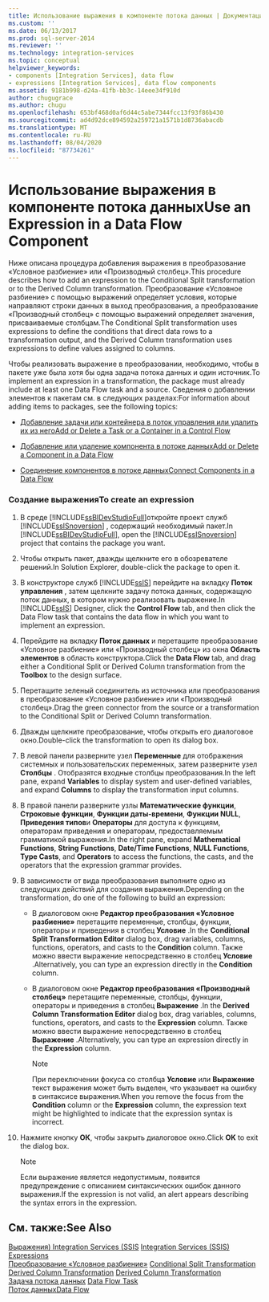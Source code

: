 ```yaml
---
title: Использование выражения в компоненте потока данных | Документация Майкрософт
ms.custom: ''
ms.date: 06/13/2017
ms.prod: sql-server-2014
ms.reviewer: ''
ms.technology: integration-services
ms.topic: conceptual
helpviewer_keywords:
- components [Integration Services], data flow
- expressions [Integration Services], data flow components
ms.assetid: 9181b998-d24a-41fb-bb3c-14eee34f910d
author: chugugrace
ms.author: chugu
ms.openlocfilehash: 653bf468d0af6d44c5abe7344fcc13f93f86b430
ms.sourcegitcommit: ad4d92dce894592a259721a1571b1d8736abacdb
ms.translationtype: MT
ms.contentlocale: ru-RU
ms.lasthandoff: 08/04/2020
ms.locfileid: "87734261"
---
```

# <a name="use-an-expression-in-a-data-flow-component"></a><span data-ttu-id="f492f-102">Использование выражения в компоненте потока данных</span><span class="sxs-lookup"><span data-stu-id="f492f-102">Use an Expression in a Data Flow Component</span></span>
  <span data-ttu-id="f492f-103">Ниже описана процедура добавления выражения в преобразование «Условное разбиение» или «Производный столбец».</span><span class="sxs-lookup"><span data-stu-id="f492f-103">This procedure describes how to add an expression to the Conditional Split transformation or to the Derived Column transformation.</span></span> <span data-ttu-id="f492f-104">Преобразование «Условное разбиение» с помощью выражений определяет условия, которые направляют строки данных в выход преобразования, а преобразование «Производный столбец» с помощью выражений определяет значения, присваиваемые столбцам.</span><span class="sxs-lookup"><span data-stu-id="f492f-104">The Conditional Split transformation uses expressions to define the conditions that direct data rows to a transformation output, and the Derived Column transformation uses expressions to define values assigned to columns.</span></span>  
  
 <span data-ttu-id="f492f-105">Чтобы реализовать выражение в преобразовании, необходимо, чтобы в пакете уже была хотя бы одна задача потока данных и один источник.</span><span class="sxs-lookup"><span data-stu-id="f492f-105">To implement an expression in a transformation, the package must already include at least one Data Flow task and a source.</span></span> <span data-ttu-id="f492f-106">Сведения о добавлении элементов к пакетам см. в следующих разделах:</span><span class="sxs-lookup"><span data-stu-id="f492f-106">For information about adding items to packages, see the following topics:</span></span>  
  
-   [<span data-ttu-id="f492f-107">Добавление задачи или контейнера в поток управления или удалить их из него</span><span class="sxs-lookup"><span data-stu-id="f492f-107">Add or Delete a Task or a Container in a Control Flow</span></span>](control-flow/add-or-delete-a-task-or-a-container-in-a-control-flow.md)  
    
  
-   [<span data-ttu-id="f492f-108">Добавление или удаление компонента в потоке данных</span><span class="sxs-lookup"><span data-stu-id="f492f-108">Add or Delete a Component in a Data Flow</span></span>](data-flow/add-or-delete-a-component-in-a-data-flow.md)  
  
-   [<span data-ttu-id="f492f-109">Соединение компонентов в потоке данных</span><span class="sxs-lookup"><span data-stu-id="f492f-109">Connect Components in a Data Flow</span></span>](data-flow/connect-components-in-a-data-flow.md)  
  
### <a name="to-create-an-expression"></a><span data-ttu-id="f492f-110">Создание выражения</span><span class="sxs-lookup"><span data-stu-id="f492f-110">To create an expression</span></span>  
  
1.  <span data-ttu-id="f492f-111">В среде [!INCLUDE[ssBIDevStudioFull](../includes/ssbidevstudiofull-md.md)]откройте проект служб [!INCLUDE[ssISnoversion](../includes/ssisnoversion-md.md)] , содержащий необходимый пакет.</span><span class="sxs-lookup"><span data-stu-id="f492f-111">In [!INCLUDE[ssBIDevStudioFull](../includes/ssbidevstudiofull-md.md)], open the [!INCLUDE[ssISnoversion](../includes/ssisnoversion-md.md)] project that contains the package you want.</span></span>  
  
2.  <span data-ttu-id="f492f-112">Чтобы открыть пакет, дважды щелкните его в обозревателе решений.</span><span class="sxs-lookup"><span data-stu-id="f492f-112">In Solution Explorer, double-click the package to open it.</span></span>  
  
3.  <span data-ttu-id="f492f-113">В конструкторе служб [!INCLUDE[ssIS](../includes/ssis-md.md)] перейдите на вкладку **Поток управления** , затем щелкните задачу потока данных, содержащую поток данных, в котором нужно реализовать выражение.</span><span class="sxs-lookup"><span data-stu-id="f492f-113">In [!INCLUDE[ssIS](../includes/ssis-md.md)] Designer, click the **Control Flow** tab, and then click the Data Flow task that contains the data flow in which you want to implement an expression.</span></span>  
  
4.  <span data-ttu-id="f492f-114">Перейдите на вкладку **Поток данных** и перетащите преобразование «Условное разбиение» или «Производный столбец» из окна **Область элементов** в область конструктора.</span><span class="sxs-lookup"><span data-stu-id="f492f-114">Click the **Data Flow** tab, and drag either a Conditional Split or Derived Column transformation from the **Toolbox** to the design surface.</span></span>  
  
5.  <span data-ttu-id="f492f-115">Перетащите зеленый соединитель из источника или преобразования в преобразование «Условное разбиение» или «Производный столбец».</span><span class="sxs-lookup"><span data-stu-id="f492f-115">Drag the green connector from the source or a transformation to the Conditional Split or Derived Column transformation.</span></span>  
  
6.  <span data-ttu-id="f492f-116">Дважды щелкните преобразование, чтобы открыть его диалоговое окно.</span><span class="sxs-lookup"><span data-stu-id="f492f-116">Double-click the transformation to open its dialog box.</span></span>  
  
7.  <span data-ttu-id="f492f-117">В левой панели разверните узел **Переменные** для отображения системных и пользовательских переменных, затем разверните узел **Столбцы** . Отобразятся входные столбцы преобразования.</span><span class="sxs-lookup"><span data-stu-id="f492f-117">In the left pane, expand **Variables** to display system and user-defined variables, and expand **Columns** to display the transformation input columns.</span></span>  
  
8.  <span data-ttu-id="f492f-118">В правой панели разверните узлы **Математические функции**, **Строковые функции**, **Функции даты-времени**, **Функции NULL**, **Приведения типов**и **Операторы** для доступа к функциям, операторам приведения и операторам, предоставляемым грамматикой выражения.</span><span class="sxs-lookup"><span data-stu-id="f492f-118">In the right pane, expand **Mathematical Functions**, **String Functions**, **Date/Time Functions**, **NULL Functions**, **Type Casts**, and **Operators** to access the functions, the casts, and the operators that the expression grammar provides.</span></span>  
  
9. <span data-ttu-id="f492f-119">В зависимости от вида преобразования выполните одно из следующих действий для создания выражения.</span><span class="sxs-lookup"><span data-stu-id="f492f-119">Depending on the transformation, do one of the following to build an expression:</span></span>  
  
    -   <span data-ttu-id="f492f-120">В диалоговом окне **Редактор преобразования «Условное разбиение»** перетащите переменные, столбцы, функции, операторы и приведения в столбец **Условие** .</span><span class="sxs-lookup"><span data-stu-id="f492f-120">In the **Conditional Split Transformation Editor** dialog box, drag variables, columns, functions, operators, and casts to the **Condition** column.</span></span> <span data-ttu-id="f492f-121">Также можно ввести выражение непосредственно в столбец **Условие** .</span><span class="sxs-lookup"><span data-stu-id="f492f-121">Alternatively, you can type an expression directly in the **Condition** column.</span></span>  
  
    -   <span data-ttu-id="f492f-122">В диалоговом окне **Редактор преобразования «Производный столбец»** перетащите переменные, столбцы, функции, операторы и приведения в столбец **Выражение** .</span><span class="sxs-lookup"><span data-stu-id="f492f-122">In the **Derived Column Transformation Editor** dialog box, drag variables, columns, functions, operators, and casts to the **Expression** column.</span></span> <span data-ttu-id="f492f-123">Также можно ввести выражение непосредственно в столбец **Выражение** .</span><span class="sxs-lookup"><span data-stu-id="f492f-123">Alternatively, you can type an expression directly in the **Expression** column.</span></span>  
  
        > [!NOTE]  
        >  <span data-ttu-id="f492f-124">При переключении фокуса со столбца **Условие** или **Выражение** текст выражения может быть выделен, что указывает на ошибку в синтаксисе выражения.</span><span class="sxs-lookup"><span data-stu-id="f492f-124">When you remove the focus from the **Condition** column or the **Expression** column, the expression text might be highlighted to indicate that the expression syntax is incorrect.</span></span>  
  
10. <span data-ttu-id="f492f-125">Нажмите кнопку **ОК**, чтобы закрыть диалоговое окно.</span><span class="sxs-lookup"><span data-stu-id="f492f-125">Click **OK** to exit the dialog box.</span></span>  
  
    > [!NOTE]  
    >  <span data-ttu-id="f492f-126">Если выражение является недопустимым, появится предупреждение с описанием синтаксических ошибок данного выражения.</span><span class="sxs-lookup"><span data-stu-id="f492f-126">If the expression is not valid, an alert appears describing the syntax errors in the expression.</span></span>  
  
## <a name="see-also"></a><span data-ttu-id="f492f-127">См. также:</span><span class="sxs-lookup"><span data-stu-id="f492f-127">See Also</span></span>  
 <span data-ttu-id="f492f-128">[Выражения&#41; Integration Services &#40;SSIS](expressions/integration-services-ssis-expressions.md) </span><span class="sxs-lookup"><span data-stu-id="f492f-128">[Integration Services &#40;SSIS&#41; Expressions](expressions/integration-services-ssis-expressions.md) </span></span>  
 <span data-ttu-id="f492f-129">[Преобразование «Условное разбиение»](data-flow/transformations/conditional-split-transformation.md) </span><span class="sxs-lookup"><span data-stu-id="f492f-129">[Conditional Split Transformation](data-flow/transformations/conditional-split-transformation.md) </span></span>  
 <span data-ttu-id="f492f-130">[Derived Column Transformation](data-flow/transformations/derived-column-transformation.md) </span><span class="sxs-lookup"><span data-stu-id="f492f-130">[Derived Column Transformation](data-flow/transformations/derived-column-transformation.md) </span></span>  
 <span data-ttu-id="f492f-131">[Задача потока данных](control-flow/data-flow-task.md) </span><span class="sxs-lookup"><span data-stu-id="f492f-131">[Data Flow Task](control-flow/data-flow-task.md) </span></span>  
 [<span data-ttu-id="f492f-132">Поток данных</span><span class="sxs-lookup"><span data-stu-id="f492f-132">Data Flow</span></span>](data-flow/data-flow.md)  
  
  
